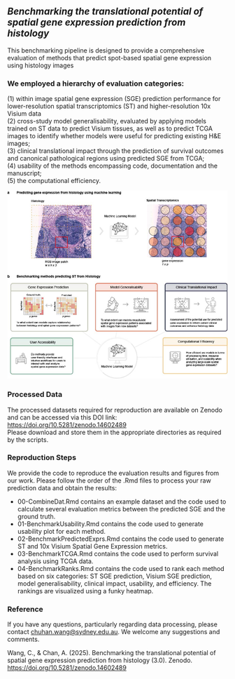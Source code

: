 ## _Benchmarking the translational potential of spatial gene expression prediction from histology_

This benchmarking pipeline is designed to provide a comprehensive evaluation of methods that predict spot-based spatial gene expression using histology images

### We employed a hierarchy of evaluation categories: 
(1) within image spatial gene expression (SGE) prediction performance for lower-resolution spatial transcriptomics (ST) and higher-resolution 10x Visium data<br> 
(2) cross-study model generalisability, evaluated by applying models trained on ST data to predict Visium tissues, as well as to predict TCGA images to identify whether models were useful for predicting existing H&E images;<br>
(3) clinical translational impact through the prediction of survival outcomes and canonical pathological regions using predicted SGE from TCGA;<br>
(4) usability of the methods encompassing code, documentation and the manuscript;<br>
(5) the computational efficiency.<br>

![image](https://github.com/SydneyBioX/HEtoSGEBench/blob/main/Framework.jpg)

### Processed Data
The processed datasets required for reproduction are available on Zenodo and can be accessed via this DOI link:<br>
https://doi.org/10.5281/zenodo.14602489<br>
Please download and store them in the appropriate directories as required by the scripts.

### Reproduction Steps
We provide the code to reproduce the evaluation results and figures from our work. Please follow the order of the .Rmd files to process your raw prediction data and obtain the results:

- 00-CombineDat.Rmd contains an example dataset and the code used to calculate several evaluation metrics between the predicted SGE and the ground truth.
- 01-BenchmarkUsability.Rmd contains the code used to generate usability plot for each method.
- 02-BenchmarkPredictedExprs.Rmd contains the code used to generate ST and 10x Visium Spatial Gene Expression metrics.
- 03-BenchmarkTCGA.Rmd contains the code used to perform survival analysis using TCGA data.
- 04-BenchmarkRanks.Rmd contains the code used to rank each method based on six categories: ST SGE prediction, Visium SGE prediction, model generalisability, clinical impact, usability, and efficiency. The rankings are visualized using a funky heatmap.

### Reference
If you have any questions, particularly regarding data processing, please contact chuhan.wang@sydney.edu.au. We welcome any suggestions and comments.

Wang, C., & Chan, A. (2025). Benchmarking the translational potential of spatial gene expression prediction from histology (3.0). Zenodo. https://doi.org/10.5281/zenodo.14602489
